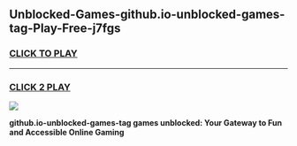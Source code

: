 
## Unblocked-Games-github.io-unblocked-games-tag-Play-Free-j7fgs
<h3>
<a href="https://premium76.site?title=github.io-unblocked-games-tag&ref=09A">CLICK TO PLAY</a></h3>
<hr>

<h3>
<a href="https://premium76.site?title=github.io-unblocked-games-tag&ref=09A">CLICK 2 PLAY</a>
  
</h3>

<a href="https://premium76.site?title=github.io-unblocked-games-tag&ref=09A"><img src="https://clearcache.store/games.png"></a>


**github.io-unblocked-games-tag games unblocked: Your Gateway to Fun and Accessible Online Gaming**
